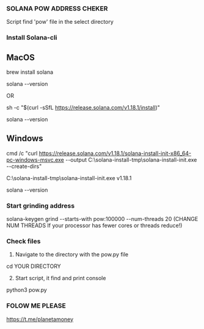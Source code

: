 ### SOLANA POW ADDRESS CHEKER ###

Script find 'pow' file in the select directory

### Install Solana-cli ###

## MacOS ##

brew install solana

solana --version

OR

sh -c "$(curl -sSfL https://release.solana.com/v1.18.1/install)"

solana --version

## Windows ##

cmd /c "curl https://release.solana.com/v1.18.1/solana-install-init-x86_64-pc-windows-msvc.exe --output C:\solana-install-tmp\solana-install-init.exe --create-dirs"

C:\solana-install-tmp\solana-install-init.exe v1.18.1

solana --version

### Start grinding address ###

solana-keygen grind --starts-with pow:100000 --num-threads 20 (CHANGE NUM THREADS If your processor has fewer cores or threads reduce!)

### Check files ###

1. Navigate to the directory with the pow.py file

cd YOUR DIRECTORY

2. Start script, it find and print console

python3 pow.py

### FOLOW ME PLEASE ###

https://t.me/planetamoney